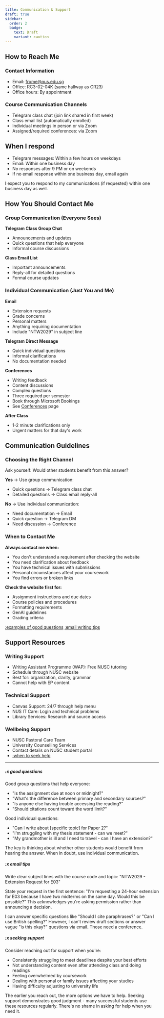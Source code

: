 ```yaml
---
title: Communication & Support
draft: true
sidebar:
  order: 2
  badge:
    text: Draft
    variant: caution
---
```


## How to Reach Me

### Contact Information

- Email: frome@nus.edu.sg
- Office: RC3-02-04K (same hallway as CR23)
- Office hours: By appointment

### Course Communication Channels

- Telegram class chat (join link shared in first week)
- Class email list (automatically enrolled)
- Individual meetings in person or via Zoom
- Assigned/required conferences: via Zoom

## When I respond

- Telegram messages: Within a few hours on weekdays
- Email: Within one business day
- No responses after 9 PM or on weekends
- If no email response within one business day, email again

I expect you to respond to my communications (if requested) within one business day as well.

## How You Should Contact Me

### Group Communication (Everyone Sees)

**Telegram Class Group Chat**

- Announcements and updates
- Quick questions that help everyone
- Informal course discussions

**Class Email List**

- Important announcements
- Reply-all for detailed questions
- Formal course updates

### Individual Communication (Just You and Me)

**Email**

- Extension requests
- Grade concerns
- Personal matters
- Anything requiring documentation
- Include "NTW2029" in subject line

**Telegram Direct Message**

- Quick individual questions
- Informal clarifications
- No documentation needed

**Conferences**

- Writing feedback
- Content discussions
- Complex questions
- Three required per semester
- Book through Microsoft Bookings
- See [Conferences](/course-info/conferences) page

**After Class**

- 1-2 minute clarifications only
- Urgent matters for that day's work

## Communication Guidelines

### Choosing the Right Channel

Ask yourself: Would other students benefit from this answer?

**Yes** → Use group communication:

- Quick questions → Telegram class chat
- Detailed questions → Class email reply-all

**No** → Use individual communication:

- Need documentation → Email
- Quick question → Telegram DM
- Need discussion → Conference

### When to Contact Me

**Always contact me when:**

- You don't understand a requirement after checking the website
- You need clarification about feedback
- You have technical issues with submissions
- Personal circumstances affect your coursework
- You find errors or broken links

**Check the website first for:**

- Assignment instructions and due dates
- Course policies and procedures
- Formatting requirements
- GenAI guidelines
- Grading criteria

[:examples of good questions](#x-good-questions)
[:email writing tips](#x-email-tips)

## Support Resources

### Writing Support

- Writing Assistant Programme (WAP): Free NUSC tutoring
- Schedule through NUSC website
- Best for: organization, clarity, grammar
- Cannot help with EP content

### Technical Support

- Canvas Support: 24/7 through help menu
- NUS IT Care: Login and technical problems
- Library Services: Research and source access

### Wellbeing Support

- NUSC Pastoral Care Team
- University Counselling Services
- Contact details on NUSC student portal
- [:when to seek help](#x-seeking-support)

---

##### :x good questions

Good group questions that help everyone:

- "Is the assignment due at noon or midnight?"
- "What's the difference between primary and secondary sources?"
- "Is anyone else having trouble accessing the reading?"
- "Should citations count toward the word limit?"

Good individual questions:

- "Can I write about [specific topic] for Paper 2?"
- "I'm struggling with my thesis statement - can we meet?"
- "My grandmother is ill and I need to travel - can I have an extension?"

The key is thinking about whether other students would benefit from hearing the answer. When in doubt, use individual communication.

##### :x email tips

Write clear subject lines with the course code and topic: "NTW2029 - Extension Request for E03"

State your request in the first sentence: "I'm requesting a 24-hour extension for E03 because I have two midterms on the same day. Would this be possible?" This acknowledges you're asking permission rather than announcing a decision.

I can answer specific questions like "Should I cite paraphrases?" or "Can I use British spelling?" However, I can't review draft sections or answer vague "is this okay?" questions via email. Those need a conference.

##### :x seeking support

Consider reaching out for support when you're:

- Consistently struggling to meet deadlines despite your best efforts
- Not understanding content even after attending class and doing readings
- Feeling overwhelmed by coursework
- Dealing with personal or family issues affecting your studies
- Having difficulty adjusting to university life

The earlier you reach out, the more options we have to help. Seeking support demonstrates good judgment - many successful students use these resources regularly. There's no shame in asking for help when you need it.
